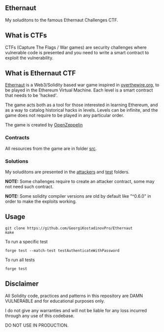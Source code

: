 ## Ethernaut
My soluditons to the famous Ethernaut Challenges CTF.

## What is CTFs
CTFs (Capture The Flags / War games) are security challenges where vulnerable code is presented and you need to write a smart contract to exploit the vulnerability.

## What is Ethernaut CTF
<a href="https://ethernaut.openzeppelin.com/">Ethernaut</a> is a Web3/Solidity based war game inspired in <a href="https://overthewire.org/wargames/">overthewire.org</a>, to be played in the Ethereum Virtual Machine. Each level is a smart contract that needs to be 'hacked'.

The game acts both as a tool for those interested in learning Ethereum, and as a way to catalog historical hacks in levels. Levels can be infinite, and the game does not require to be played in any particular order.

The game is created by <a href="https://www.openzeppelin.com/">OpenZeppelin</a>

### Contracts
All resources from the game are in folder <a href="./src/">src</a>.

### Solutions
My soluditons are presented in the <a href="./src/attackers/">attackers</a> and <a href="./test">test</a> folders.

<strong>NOTE:</strong> Some challenges require to create an attacker contract, some may not need such contract.

<strong>NOTE:</strong> Some solidity compiler versions are old by default like "^0.6.0" in order to make the exploits working.

## Usage
```shell
git clone https://github.com/GeorgiKostadinovPro/Ethernaut
make
```
To run a specific test
```shell
forge test --match-test testAuthenticateWithPassword
```
To run all tests
```shell
forge test
```

## Disclaimer
All Solidity code, practices and patterns in this repository are DAMN VULNERABLE and for educational purposes only.

I do not give any warranties and will not be liable for any loss incurred through any use of this codebase.

DO NOT USE IN PRODUCTION.
